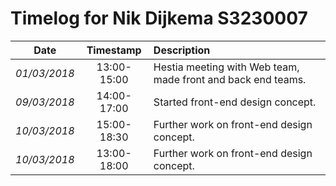# Timelog for Nik Dijkema S3230007

| Date | Timestamp | Description |
| :---:        |       :---: | :--- |
| *01/03/2018* | 13:00-15:00 | Hestia meeting with Web team, made front and back end teams. |
| *09/03/2018* | 14:00-17:00 | Started front-end design concept. |
| *10/03/2018* | 15:00-18:30 | Further work on front-end design concept. |
| *10/03/2018* | 13:00-18:00 | Further work on front-end design concept. |
